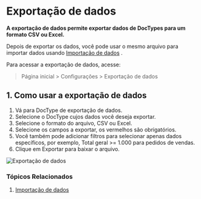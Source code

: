 # Exportação de dados



**A exportação de dados permite exportar dados de DocTypes para um formato CSV ou Excel.**


Depois de exportar os dados, você pode usar o mesmo arquivo para importar dados usando [Importação de dados](/docs/pt/setting-up/data/data-import) .


Para acessar a exportação de dados, acesse:



> 
> Página inicial > Configurações > Exportação de dados
> 
> 
> 


## 1. Como usar a exportação de dados


1. Vá para DocType de exportação de dados.
2. Selecione o DocType cujos dados você deseja exportar.
3. Selecione o formato do arquivo, CSV ou Excel.
4. Selecione os campos a exportar, os vermelhos são obrigatórios.
5. Você também pode adicionar filtros para selecionar apenas dados específicos, por exemplo, Total geral >= 1.000 para pedidos de vendas.
6. Clique em Exportar para baixar o arquivo.


![Exportação de dados](/files/data-export.png)


### Tópicos Relacionados


1. [Importação de dados](/docs/pt/setting-up/data/data-import)



